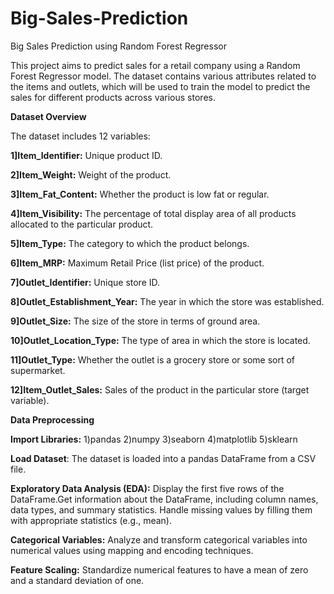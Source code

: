 # Big-Sales-Prediction
Big Sales Prediction using Random Forest Regressor

This project aims to predict sales for a retail company using a Random Forest Regressor model. The dataset contains various attributes related to the items and outlets, which will be used to train the model to predict the sales for different products across various stores.

**Dataset Overview**

The dataset includes 12 variables:

**1]Item_Identifier:** Unique product ID.

**2]Item_Weight:** Weight of the product.

**3]Item_Fat_Content:** Whether the product is low fat or regular.

**4]Item_Visibility:** The percentage of total display area of all products allocated to the particular product.

**5]Item_Type:** The category to which the product belongs.

**6]Item_MRP:** Maximum Retail Price (list price) of the product.

**7]Outlet_Identifier:** Unique store ID.

**8]Outlet_Establishment_Year:** The year in which the store was established.

**9]Outlet_Size:** The size of the store in terms of ground area.

**10]Outlet_Location_Type:** The type of area in which the store is located.

**11]Outlet_Type:** Whether the outlet is a grocery store or some sort of supermarket.

**12]Item_Outlet_Sales:** Sales of the product in the particular store (target variable).

**Data Preprocessing**

**Import Libraries:**
1)pandas
2)numpy
3)seaborn
4)matplotlib
5)sklearn

**Load Dataset**: The dataset is loaded into a pandas DataFrame from a CSV file.

**Exploratory Data Analysis (EDA):**
Display the first five rows of the DataFrame.Get information about the DataFrame, including column names, data types, and summary statistics.
Handle missing values by filling them with appropriate statistics (e.g., mean).

**Categorical Variables:**
Analyze and transform categorical variables into numerical values using mapping and encoding techniques.

**Feature Scaling:**
Standardize numerical features to have a mean of zero and a standard deviation of one.
